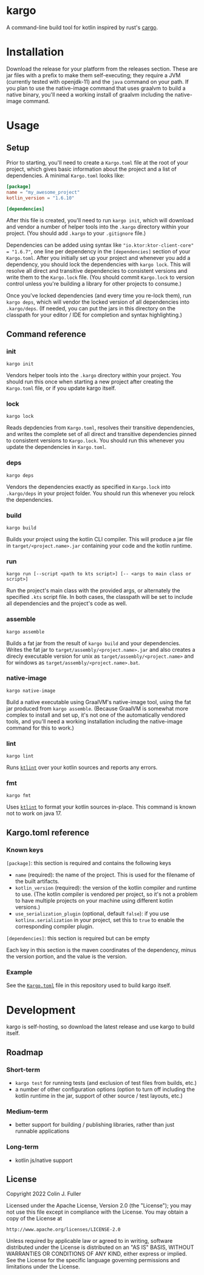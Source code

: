 # kargo
A command-line build tool for kotlin inspired by rust's [cargo](https://doc.rust-lang.org/cargo/). 

# Installation

Download the release for your platform from the releases section. These are jar
files with a prefix to make them self-executing; they require a JVM (currently
tested with openjdk-11) and the `java` command on your path. If you plan to use
the native-image command that uses graalvm to build a native binary, you'll need
a working install of graalvm including the native-image command.

# Usage

## Setup

Prior to starting, you'll need to create a `Kargo.toml` file at the root of your
project, which gives basic information about the project and a list of
dependencies. A minimal `Kargo.toml` looks like:

```toml
[package]
name = "my_awesome_project"
kotlin_version = "1.6.10"

[dependencies]

```

After this file is created, you'll need to run `kargo init`, which will download
and vendor a number of helper tools into the `.kargo` directory within your
project. (You should add `.kargo` to your `.gitignore` file.)

Dependencies can be added using syntax like `"io.ktor:ktor-client-core" = "1.6.7"`,
one line per dependency in the `[dependencies]` section of your `Kargo.toml`.
After you initially set up your project and whenever you add a dependency, you
should lock the dependencies with `kargo lock`. This will resolve all direct and
transitive dependencies to consistent versions and write them to the
`Kargo.lock` file. (You should commit `Kargo.lock` to version control unless
you're building a library for other projects to consume.)

Once you've locked dependencies (and every time you re-lock them), run `kargo deps`,
which will vendor the locked version of all dependencies into `.kargo/deps`. (If
needed, you can put the jars in this directory on the classpath for your editor
/ IDE for completion and syntax highlighting.)

## Command reference

### init

`kargo init`

Vendors helper tools into the `.kargo` directory within your project. You should
run this once when starting a new project after creating the `Kargo.toml` file,
or if you update kargo itself.

### lock

`kargo lock`

Reads depdencies from `Kargo.toml`, resolves their transitive dependencies, and
writes the complete set of all direct and transitive dependencies pinned to
consistent versions to `Kargo.lock`. You should run this whenever you update the
dependencies in `Kargo.toml`.

### deps

`kargo deps`

Vendors the dependencies exactly as specified in `Kargo.lock` into `.kargo/deps`
in your project folder. You should run this whenever you relock the
dependencies.

### build

`kargo build`

Builds your project using the kotlin CLI compiler. This will produce a jar file
in `target/<project.name>.jar` containing your code and the kotlin runtime.

### run
`kargo run [--script <path to kts script>] [-- <args to main class or script>]`

Run the project's main class with the provided args, or alternately the
specified `.kts` script file. In both cases, the classpath will be set to
include all dependencies and the project's code as well.

### assemble

`kargo assemble`

Builds a fat jar from the result of `kargo build` and your dependencies. Writes
the fat jar to `target/assembly/<project.name>.jar` and also creates a direcly
executable version for unix as `target/assembly/<project.name>` and for windows
as `target/assembly/<project.name>.bat`.

### native-image

`kargo native-image`

Build a native executable using GraalVM's native-image tool, using the fat jar
produced from `kargo assemble`. (Because GraalVM is somewhat more complex to
install and set up, it's not one of the automatically vendored tools, and you'll
need a working installation including the native-image command for this to
work.)

### lint

`kargo lint`

Runs [`ktlint`](https://ktlint.github.io/) over your kotlin sources and reports
any errors.

### fmt

`kargo fmt`

Uses [`ktlint`](https://ktlint.github.io/) to format your kotlin sources
in-place. This command is known not to work on java 17.

## Kargo.toml reference

### Known keys

`[package]`: this section is required and contains the following keys

- `name` (required): the name of the project. This is used for the filename of
  the built artifacts.
- `kotlin_version` (required): the version of the kotlin compiler and runtime to
  use. (The kotlin compiler is vendored per project, so it's not a problem to have
  multiple projects on your machine using different kotlin versions.)
- `use_serialization_plugin` (optional, default `false`): if you use
  `kotlinx.serialization` in your project, set this to `true` to enable the
  corresponding compiler plugin.

`[dependencies]`: this section is required but can be empty

Each key in this section is the maven coordinates of the dependency, minus the
version portion, and the value is the version.

### Example

See the [`Kargo.toml`](https://github.com/cjfuller/kargo/blob/main/Kargo.toml)
file in this repository used to build kargo itself.

# Development

kargo is self-hosting, so download the latest release and use kargo to build
itself.

## Roadmap

### Short-term

- `kargo test` for running tests (and exclusion of test files from builds, etc.)
- a number of other configuration options (option to turn off including the
  kotlin runtime in the jar, support of other source / test layouts, etc.)

### Medium-term
- better support for building / publishing libraries, rather than just runnable
  applications

### Long-term
- kotlin js/native support

## License

Copyright 2022 Colin J. Fuller

Licensed under the Apache License, Version 2.0 (the "License");
you may not use this file except in compliance with the License.
You may obtain a copy of the License at

    http://www.apache.org/licenses/LICENSE-2.0

Unless required by applicable law or agreed to in writing, software
distributed under the License is distributed on an "AS IS" BASIS,
WITHOUT WARRANTIES OR CONDITIONS OF ANY KIND, either express or implied.
See the License for the specific language governing permissions and
limitations under the License.
